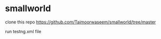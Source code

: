 # smallworld
clone this repo
https://github.com/Taimoorwaseem/smallworld/tree/master

run testng.xml file
